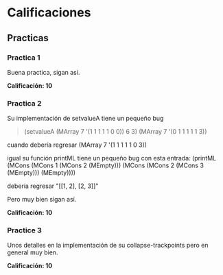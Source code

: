 # Calificaciones

## Practicas

### Practica 1

Buena practica, sigan así.

**Calificación: 10**

### Practica 2

Su implementación de setvalueA tiene un pequeño bug

> (setvalueA (MArray 7 '(1 1 1 1 1 0 0)) 6 3)
(MArray 7 '(0 1 1 1 1 1 3))

cuando debería regresar (MArray 7 '(1 1 1 1 1 0 3))

igual su función printML tiene un pequeño bug con esta entrada:
(printML (MCons (MCons 1 (MCons 2 (MEmpty))) (MCons (MCons 2 (MCons 3 (MEmpty))) (MEmpty))))

debería regresar "[[1, 2], [2, 3]]"

Pero muy bien sigan así.

**Calificación: 10**

### Practice 3
Unos detalles en la implementación de su collapse-trackpoints pero
en general muy bien.

**Calificación: 10**
